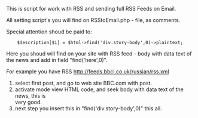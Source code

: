 This is script for work with RSS and sending full RSS Feeds on Email.

All setting script's you will find on RSStoEmail.php - file, as comments.

Special attention shoud be paid to:

     	$description[$i] = $html->find('div.story-body',0)->plaintext; 
     	
Here you shoud will find on your site with RSS feed - body with data text of the news and add in field "find('here',0)".

For example you have RSS http://feeds.bbci.co.uk/russian/rss.xml

1. select first post, and go to web site BBC.com with post.
2. activate mode view HTML code, and seek body with data text of the news, this is <div class="story-body"> very good.
3. next step you insert this in "find('div.story-body',0)" this all.
